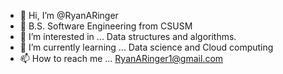 - 👋 Hi, I’m @RyanARinger
- 📜 B.S. Software Engineering from CSUSM
- 👀 I’m interested in ... Data structures and algorithms.
- 🌱 I’m currently learning ... Data science and Cloud computing
- 📫 How to reach me ... RyanARinger1@gmail.com


<!---
RyanARinger/RyanARinger is a ✨ special ✨ repository because its `README.md` (this file) appears on your GitHub profile.
You can click the Preview link to take a look at your changes.
--->
